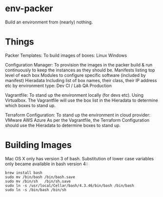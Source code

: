 env-packer
==========

Build an environment from (nearly) nothing.

Things
======

Packer Templates:
	To build images of boxes:
		Linux
		Windows

Configuration Manager:
	To provision the images in the packer build & run
	continuously to keep the instances as they should be.
		Manifests listing top level of each box
		Modules to configure specific software (included by manifest)
		Hieradata
			Including list of box names, their class, their
			IP address etc by environment type:
				Dev
				CI / Lab
				QA
				Production

Vagrantfile:
	To stand up the environment locally (for devs etc).
	Using Virtualbox.
	The Vagrantfile will use the box list in the Hieradata to determine
	which boxes to stand up.

Terraform Configuration:
	To stand up the environment in cloud provider:
		VMware
		AWS
		Azure
	As per the Vagrantfile, the Terraform Configuration should use the
	Hieradata to determine boxes to stand up.

Building Images
===============

Mac OS X only has version 3 of bash. Substitution of lower case variables only became available in bash version 4::

	brew install bash
	sudo mv /bin/bash /bin/bash.save
	sudo mv /bin/sh   /bin/sh.save
	sudo ln -s /usr/local/Cellar/bash/4.3.46/bin/bash /bin/bash
	sudo ln -s /bin/bash /bin/sh

